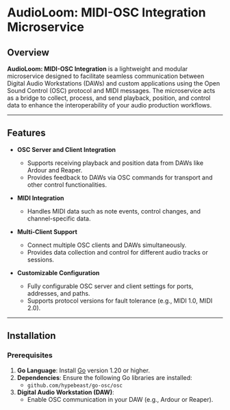 # AudioLoom: MIDI-OSC Integration Microservice

## Overview

**AudioLoom: MIDI-OSC Integration** is a lightweight and modular microservice designed to facilitate seamless communication between Digital Audio Workstations (DAWs) and custom applications using the Open Sound Control (OSC) protocol and MIDI messages. The microservice acts as a bridge to collect, process, and send playback, position, and control data to enhance the interoperability of your audio production workflows.

---

## Features

- **OSC Server and Client Integration**
  - Supports receiving playback and position data from DAWs like Ardour and Reaper.
  - Provides feedback to DAWs via OSC commands for transport and other control functionalities.

- **MIDI Integration**
  - Handles MIDI data such as note events, control changes, and channel-specific data.

- **Multi-Client Support**
  - Connect multiple OSC clients and DAWs simultaneously.
  - Provides data collection and control for different audio tracks or sessions.

- **Customizable Configuration**
  - Fully configurable OSC server and client settings for ports, addresses, and paths.
  - Supports protocol versions for fault tolerance (e.g., MIDI 1.0, MIDI 2.0).

---

## Installation

### Prerequisites

1. **Go Language**: Install [Go](https://go.dev/dl/) version 1.20 or higher.
2. **Dependencies**: Ensure the following Go libraries are installed:
   - `github.com/hypebeast/go-osc/osc`
3. **Digital Audio Workstation (DAW)**:
   - Enable OSC communication in your DAW (e.g., Ardour or Reaper).


